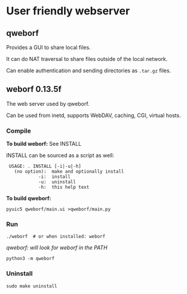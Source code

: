 # User friendly webserver

## qweborf
Provides a GUI to share local files.

It can do NAT traversal to share files outside of the local network.

Can enable authentication and sending directories as `.tar.gz` files.

## weborf 0.13.5f
The web server used by qweborf.

Can be used from inetd, supports WebDAV, caching, CGI, virtual hosts.

### Compile

**To build weborf:**
See INSTALL

INSTALL can be sourced as a script as well:
```
 USAGE: . INSTALL [-i|-u|-h]
   (no option):  make and optionally install
            -i:  install
            -u:  uninstall
            -h:  this help text
```

**To build qweborf:**
```
pyuic5 qweborf/main.ui >qweborf/main.py
```

### Run
```
./weborf  # or when installed: weborf
```

*qweborf: will look for weborf in the PATH*
```
python3 -m qweborf
```

### Uninstall
```
sudo make uninstall
```

